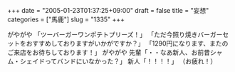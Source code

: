 +++
date = "2005-01-23T01:37:25+09:00"
draft = false
title = "妄想"
categories = ["馬鹿"]
slug = "1335"
+++

がやがや
「ツーバーガーワンポテトプリーズ！」
「ただ今照り焼きバーガーセットをおすすめしておりますがいかがですか？」
「1290円になります、またのご来店をお待ちしております！」
がやがや
先輩「・・なあ新人、お前昔シャム・シェイドってバンドにいなかった？」
新人「！！！！」
（お疲れ！）
